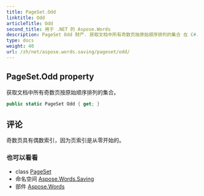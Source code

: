 ```yaml
---
title: PageSet.Odd
linktitle: Odd
articleTitle: Odd
second_title: 用于 .NET 的 Aspose.Words
description: PageSet Odd 财产. 获取文档中所有奇数页按原始顺序排列的集合 在 C#.
type: docs
weight: 40
url: /zh/net/aspose.words.saving/pageset/odd/
---
```

## PageSet.Odd property

获取文档中所有奇数页按原始顺序排列的集合。

```csharp
public static PageSet Odd { get; }
```

## 评论

奇数页具有偶数索引，因为页索引是从零开始的。

### 也可以看看

* class [PageSet](../)
* 命名空间 [Aspose.Words.Saving](../../../aspose.words.saving/)
* 部件 [Aspose.Words](../../../)
